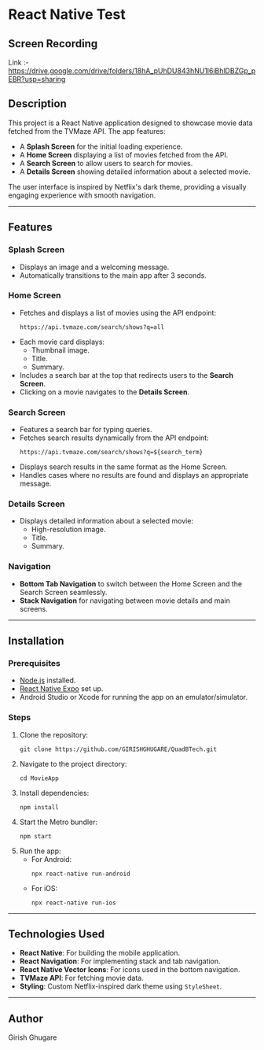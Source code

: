 # React Native Test

## Screen Recording
Link :- https://drive.google.com/drive/folders/18hA_pUhDU843hNU1l6iBhlDBZGp_pEBR?usp=sharing

## Description
This project is a React Native application designed to showcase movie data fetched from the TVMaze API. The app features:
- A **Splash Screen** for the initial loading experience.
- A **Home Screen** displaying a list of movies fetched from the API.
- A **Search Screen** to allow users to search for movies.
- A **Details Screen** showing detailed information about a selected movie.

The user interface is inspired by Netflix's dark theme, providing a visually engaging experience with smooth navigation.

---

## Features

### Splash Screen
- Displays an image and a welcoming message.
- Automatically transitions to the main app after 3 seconds.

### Home Screen
- Fetches and displays a list of movies using the API endpoint:
  ```
  https://api.tvmaze.com/search/shows?q=all
  ```
- Each movie card displays:
  - Thumbnail image.
  - Title.
  - Summary.
- Includes a search bar at the top that redirects users to the **Search Screen**.
- Clicking on a movie navigates to the **Details Screen**.

### Search Screen
- Features a search bar for typing queries.
- Fetches search results dynamically from the API endpoint:
  ```
  https://api.tvmaze.com/search/shows?q=${search_term}
  ```
- Displays search results in the same format as the Home Screen.
- Handles cases where no results are found and displays an appropriate message.

### Details Screen
- Displays detailed information about a selected movie:
  - High-resolution image.
  - Title.
  - Summary.

### Navigation
- **Bottom Tab Navigation** to switch between the Home Screen and the Search Screen seamlessly.
- **Stack Navigation** for navigating between movie details and main screens.

---

## Installation

### Prerequisites
- [Node.js](https://nodejs.org/) installed.
- [React Native Expo](https://reactnative.dev/docs/environment-setup) set up.
- Android Studio or Xcode for running the app on an emulator/simulator.

### Steps
1. Clone the repository:
   ```
   git clone https://github.com/GIRISHGHUGARE/QuadBTech.git
   ```
2. Navigate to the project directory:
   ```
   cd MovieApp
   ```
3. Install dependencies:
   ```
   npm install
   ```
4. Start the Metro bundler:
   ```
   npm start
   ```
5. Run the app:
   - For Android:
     ```
     npx react-native run-android
     ```
   - For iOS:
     ```
     npx react-native run-ios
     ```

---

## Technologies Used
- **React Native**: For building the mobile application.
- **React Navigation**: For implementing stack and tab navigation.
- **React Native Vector Icons**: For icons used in the bottom navigation.
- **TVMaze API**: For fetching movie data.
- **Styling**: Custom Netflix-inspired dark theme using `StyleSheet`.

---

## Author
Girish Ghugare

